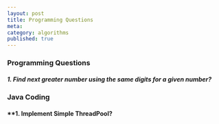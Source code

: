 ```yaml
---
layout: post
title: Programming Questions
meta: 
category: algorithms
published: true
---
```


### **Programming Questions**

##### **1. Find next greater number using the same digits for a given number?**


### **Java Coding**

#### **1. Implement Simple ThreadPool?




<!--

http://www.ideserve.co.in/learn/next-greater-number-using-same-digits
-->